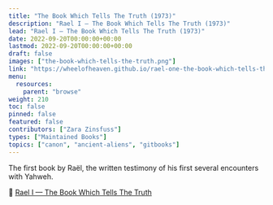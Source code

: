 ```yaml
---
title: "The Book Which Tells The Truth (1973)"
description: "Rael I — The Book Which Tells The Truth (1973)"
lead: "Rael I — The Book Which Tells The Truth (1973)"
date: 2022-09-20T00:00:00+00:00
lastmod: 2022-09-20T00:00:00+00:00
draft: false
images: ["the-book-which-tells-the-truth.png"]
link: "https://wheelofheaven.github.io/rael-one-the-book-which-tells-the-truth/"
menu:
  resources:
    parent: "browse"
weight: 210
toc: false
pinned: false
featured: false
contributors: ["Zara Zinsfuss"]
types: ["Maintained Books"]
topics: ["canon", "ancient-aliens", "gitbooks"]
---
```


The first book by Raël, the written testimony of his first several encounters with Yahweh.

📖 [Rael I — The Book Which Tells The Truth](https://wheelofheaven.github.io/rael-one-the-book-which-tells-the-truth/)
